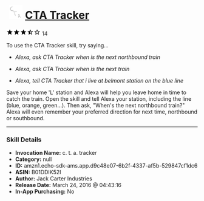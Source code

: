 # &nbsp;<img src="skill_icon" alt="CTA Tracker icon" width="36"> [CTA Tracker](http://alexa.amazon.com/#skills/amzn1.echo-sdk-ams.app.d9c48e07-6b2f-4337-af5b-529847cf1dc6)
![3.8 stars](../../images/ic_star_black_18dp_1x.png)![3.8 stars](../../images/ic_star_black_18dp_1x.png)![3.8 stars](../../images/ic_star_black_18dp_1x.png)![3.8 stars](../../images/ic_star_half_black_18dp_1x.png)![3.8 stars](../../images/ic_star_border_black_18dp_1x.png) 14

To use the CTA Tracker skill, try saying...

* *Alexa, ask CTA Tracker when is the next northbound train*

* *Alexa, ask CTA Tracker when is the next train*

* *Alexa, tell CTA Tracker that i live at belmont station on the blue line*

Save your home 'L' station and Alexa will help you leave home in time to catch the train. Open the skill and tell Alexa your station, including the line (blue, orange, green...). Then ask, "When's the next northbound train?" Alexa will even remember your preferred direction for next time, northbound or southbound.

***

### Skill Details

* **Invocation Name:** c. t. a. tracker
* **Category:** null
* **ID:** amzn1.echo-sdk-ams.app.d9c48e07-6b2f-4337-af5b-529847cf1dc6
* **ASIN:** B01DDIK52I
* **Author:** Jack Carter Industries
* **Release Date:** March 24, 2016 @ 04:43:16
* **In-App Purchasing:** No
